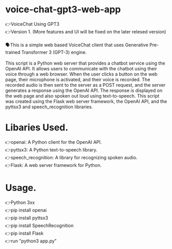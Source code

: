 # voice-chat-gpt3-web-app
👉VoiceChat Using GPT3 
<br>👉Version 1. (More features and UI will be fixed on the later relesed version)</br>
<br>🗣️This is a simple web based VoiceChat client that uses Generative Pre-trained Transformer 3 (GPT-3) engine.</br>
<br>This script is a Python web server that provides a chatbot service using the OpenAI API. It allows users to communicate with the chatbot using their voice through a web browser. When the user clicks a button on the web page, their microphone is activated, and their voice is recorded. The recorded audio is then sent to the server as a POST request, and the server generates a response using the OpenAI API. The response is displayed on the web page and also spoken out loud using text-to-speech. This script was created using the Flask web server framework, the OpenAI API, and the pyttsx3 and speech_recognition libraries.</br>

# Libaries Used.
👉openai: A Python client for the OpenAI API. <br>
👉pyttsx3: A Python text-to-speech library. <br>
👉speech_recognition: A library for recognizing spoken audio. <br>
👉Flask: A web server framework for Python. <br>

# Usage.
👉Python 3xx <br>
👉pip install openai <br>
👉pip install pyttsx3 <br>
👉pip install SpeechRecognition <br>
👉pip install Flask <br>
👉run "python3 app.py"

